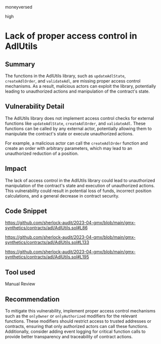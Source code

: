 moneyversed

high

# Lack of proper access control in AdlUtils

## Summary

The functions in the AdlUtils library, such as `updateAdlState`, `createAdlOrder`, and `validateAdl`, are missing proper access control mechanisms. As a result, malicious actors can exploit the library, potentially leading to unauthorized actions and manipulation of the contract's state.

## Vulnerability Detail

The AdlUtils library does not implement access control checks for external functions like `updateAdlState`, `createAdlOrder`, and `validateAdl`. These functions can be called by any external actor, potentially allowing them to manipulate the contract's state or execute unauthorized actions.

For example, a malicious actor can call the `createAdlOrder` function and create an order with arbitrary parameters, which may lead to an unauthorized reduction of a position.

## Impact

The lack of access control in the AdlUtils library could lead to unauthorized manipulation of the contract's state and execution of unauthorized actions. This vulnerability could result in potential loss of funds, incorrect position calculations, and a general decrease in contract security.

## Code Snippet

https://github.com/sherlock-audit/2023-04-gmx/blob/main/gmx-synthetics/contracts/adl/AdlUtils.sol#L86

https://github.com/sherlock-audit/2023-04-gmx/blob/main/gmx-synthetics/contracts/adl/AdlUtils.sol#L133

https://github.com/sherlock-audit/2023-04-gmx/blob/main/gmx-synthetics/contracts/adl/AdlUtils.sol#L195

## Tool used

Manual Review

## Recommendation

To mitigate this vulnerability, implement proper access control mechanisms such as the `onlyOwner` or `onlyAuthorized` modifiers for the relevant functions. These modifiers should restrict access to trusted addresses or contracts, ensuring that only authorized actors can call these functions. Additionally, consider adding event logging for critical function calls to provide better transparency and traceability of contract actions.